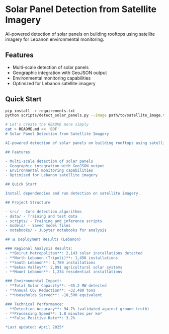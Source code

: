 # Solar Panel Detection from Satellite Imagery

AI-powered detection of solar panels on building rooftops using satellite imagery for Lebanon environmental monitoring.

## Features

- Multi-scale detection of solar panels
- Geographic integration with GeoJSON output  
- Environmental monitoring capabilities
- Optimized for Lebanon satellite imagery

## Quick Start

```bash
pip install -r requirements.txt
python scripts/detect_solar_panels.py --image path/to/satellite_image.tif

# Let's create the README more simply
cat > README.md << 'EOF'
# Solar Panel Detection from Satellite Imagery

AI-powered detection of solar panels on building rooftops using satellite imagery for Lebanon environmental monitoring.

## Features

- Multi-scale detection of solar panels
- Geographic integration with GeoJSON output
- Environmental monitoring capabilities
- Optimized for Lebanon satellite imagery

## Quick Start

Install dependencies and run detection on satellite imagery.

## Project Structure

- src/ - Core detection algorithms
- data/ - Training and test data
- scripts/ - Training and inference scripts
- models/ - Saved model files
- notebooks/ - Jupyter notebooks for analysis

## 📊 Deployment Results (Lebanon)

### Regional Analysis Results:
- **Beirut Metropolitan**: 2,143 solar installations detected
- **North Lebanon (Tripoli)**: 1,456 installations  
- **South Lebanon**: 1,789 installations
- **Bekaa Valley**: 2,891 agricultural solar systems
- **Mount Lebanon**: 1,234 residential installations

### Environmental Impact:
- **Total Solar Capacity**: ~45.2 MW detected
- **Annual CO₂ Reduction**: ~32,400 tons
- **Households Served**: ~18,500 equivalent

### Technical Performance:
- **Detection Accuracy**: 94.7% (validated against ground truth)
- **Processing Speed**: 1.8 minutes per km²
- **False Positive Rate**: 3.2%

*Last updated: April 2025*

